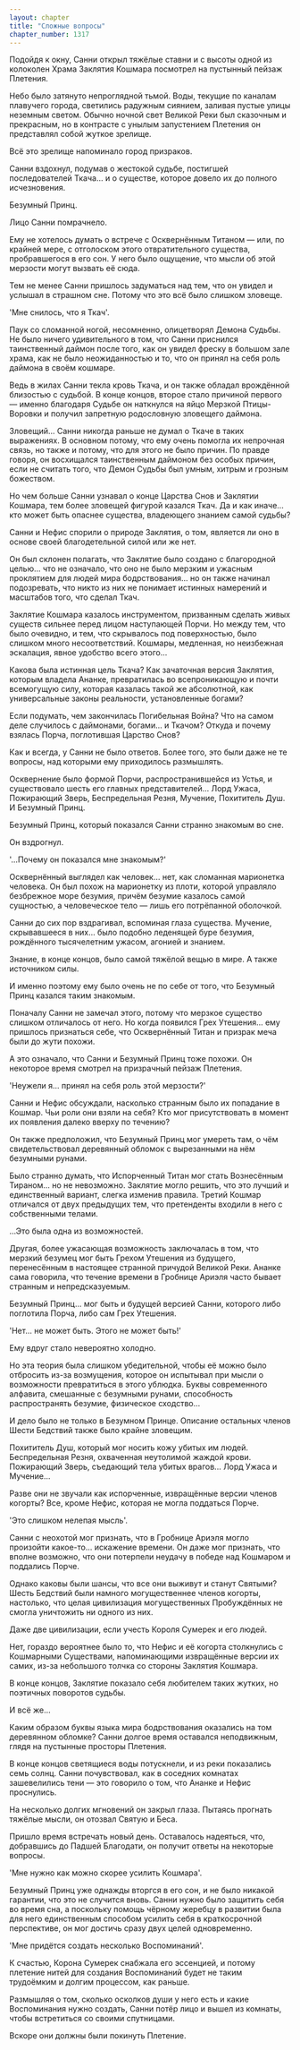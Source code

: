 ```yaml
---
layout: chapter
title: "Сложные вопросы"
chapter_number: 1317
---
```


Подойдя к окну, Санни открыл тяжёлые ставни и с высоты одной из колоколен Храма Заклятия Кошмара посмотрел на пустынный пейзаж Плетения.

Небо было затянуто непроглядной тьмой. Воды, текущие по каналам плавучего города, светились радужным сиянием, заливая пустые улицы неземным светом. Обычно ночной свет Великой Реки был сказочным и прекрасным, но в контрасте с унылым запустением Плетения он представлял собой жуткое зрелище.

Всё это зрелище напоминало город призраков.

Санни вздохнул, подумав о жестокой судьбе, постигшей последователей Ткача... и о существе, которое довело их до полного исчезновения.

Безумный Принц.

Лицо Санни помрачнело.

Ему не хотелось думать о встрече с Осквернённым Титаном — или, по крайней мере, с отголоском этого отвратительного существа, пробравшегося в его сон. У него было ощущение, что мысли об этой мерзости могут вызвать её сюда.

Тем не менее Санни пришлось задуматься над тем, что он увидел и услышал в страшном сне. Потому что это всё было слишком зловеще.

'Мне снилось, что я Ткач'.

Паук со сломанной ногой, несомненно, олицетворял Демона Судьбы. Не было ничего удивительного в том, что Санни приснился таинственный даймон после того, как он увидел фреску в большом зале храма, как не было неожиданностью и то, что он принял на себя роль даймона в своём кошмаре.

Ведь в жилах Санни текла кровь Ткача, и он также обладал врождённой близостью с судьбой. В конце концов, второе стало причиной первого — именно благодаря Судьбе он наткнулся на яйцо Мерзкой Птицы-Воровки и получил запретную родословную зловещего даймона.

Зловещий... Санни никогда раньше не думал о Ткаче в таких выражениях. В основном потому, что ему очень помогла их непрочная связь, но также и потому, что для этого не было причин. По правде говоря, он восхищался таинственным даймоном без особых причин, если не считать того, что Демон Судьбы был умным, хитрым и грозным божеством.

Но чем больше Санни узнавал о конце Царства Снов и Заклятии Кошмара, тем более зловещей фигурой казался Ткач. Да и как иначе... кто может быть опаснее существа, владеющего знанием самой судьбы?

Санни и Нефис спорили о природе Заклятия, о том, является ли оно в основе своей благодетельной силой или же нет.

Он был склонен полагать, что Заклятие было создано с благородной целью... что не означало, что оно не было мерзким и ужасным проклятием для людей мира бодрствования... но он также начинал подозревать, что никто из них не понимает истинных намерений и масштабов того, что сделал Ткач.

Заклятие Кошмара казалось инструментом, призванным сделать живых существ сильнее перед лицом наступающей Порчи. Но между тем, что было очевидно, и тем, что скрывалось под поверхностью, было слишком много несоответствий. Кошмары, медленная, но неизбежная эскалация, явное удобство всего этого...

Какова была истинная цель Ткача? Как зачаточная версия Заклятия, которым владела Ананке, превратилась во всепроникающую и почти всемогущую силу, которая казалась такой же абсолютной, как универсальные законы реальности, установленные богами?

Если подумать, чем закончилась Погибельная Война? Что на самом деле случилось с даймонами, богами... и Ткачом? Откуда и почему взялась Порча, поглотившая Царство Снов?

Как и всегда, у Санни не было ответов. Более того, это были даже не те вопросы, над которыми ему приходилось размышлять.

Осквернение было формой Порчи, распространившейся из Устья, и существовало шесть его главных представителей... Лорд Ужаса, Пожирающий Зверь, Беспредельная Резня, Мучение, Похититель Душ. И Безумный Принц.

Безумный Принц, который показался Санни странно знакомым во сне.

Он вздрогнул.

'...Почему он показался мне знакомым?'

Осквернённый выглядел как человек... нет, как сломанная марионетка человека. Он был похож на марионетку из плоти, которой управляло безбрежное море безумия, причём безумие казалось самой сущностью, а человеческое тело — лишь его потрёпанной оболочкой.

Санни до сих пор вздрагивал, вспоминая глаза существа. Мучение, скрывавшееся в них... было подобно леденящей буре безумия, рождённого тысячелетним ужасом, агонией и знанием.

Знание, в конце концов, было самой тяжёлой вещью в мире. А также источником силы.

И именно поэтому ему было очень не по себе от того, что Безумный Принц казался таким знакомым.

Поначалу Санни не замечал этого, потому что мерзкое существо слишком отличалось от него. Но когда появился Грех Утешения... ему пришлось признаться себе, что Осквернённый Титан и призрак меча были до жути похожи.

А это означало, что Санни и Безумный Принц тоже похожи. Он некоторое время смотрел на призрачный пейзаж Плетения.

'Неужели я… принял на себя роль этой мерзости?'

Санни и Нефис обсуждали, насколько странным было их попадание в Кошмар. Чьи роли они взяли на себя? Кто мог присутствовать в момент их появления далеко вверху по течению?

Он также предположил, что Безумный Принц мог умереть там, о чём свидетельствовал деревянный обломок с вырезанными на нём безумными рунами.

Было странно думать, что Испорченный Титан мог стать Вознесённым Тираном... но не невозможно. Заклятие могло решить, что это лучший и единственный вариант, слегка изменив правила. Третий Кошмар отличался от двух предыдущих тем, что претенденты входили в него с собственными телами.

...Это была одна из возможностей.

Другая, более ужасающая возможность заключалась в том, что мерзкий безумец мог быть Грехом Утешения из будущего, перенесённым в настоящее странной причудой Великой Реки. Ананке сама говорила, что течение времени в Гробнице Ариэля часто бывает странным и непредсказуемым.

Безумный Принц... мог быть и будущей версией Санни, которого либо поглотила Порча, либо сам Грех Утешения.

'Нет... не может быть. Этого не может быть!'

Ему вдруг стало невероятно холодно.

Но эта теория была слишком убедительной, чтобы её можно было отбросить из-за возмущения, которое он испытывал при мысли о возможности превратиться в этого ублюдка. Буквы современного алфавита, смешанные с безумными рунами, способность распространять безумие, физическое сходство...

И дело было не только в Безумном Принце. Описание остальных членов Шести Бедствий также было крайне зловещим.

Похититель Душ, который мог носить кожу убитых им людей. Беспредельная Резня, охваченная неутолимой жаждой крови. Пожирающий Зверь, съедающий тела убитых врагов... Лорд Ужаса и Мучение...

Разве они не звучали как испорченные, извращённые версии членов когорты? Все, кроме Нефис, которая не могла поддаться Порче.

'Это слишком нелепая мысль'.

Санни с неохотой мог признать, что в Гробнице Ариэля могло произойти какое-то... искажение времени. Он даже мог признать, что вполне возможно, что они потерпели неудачу в победе над Кошмаром и поддались Порче.

Однако каковы были шансы, что все они выживут и станут Святыми? Шесть Бедствий были намного могущественнее членов когорты, настолько, что целая цивилизация могущественных Пробуждённых не смогла уничтожить ни одного из них.

Даже две цивилизации, если учесть Короля Сумерек и его людей.

Нет, гораздо вероятнее было то, что Нефис и её когорта столкнулись с Кошмарными Существами, напоминающими извращённые версии их самих, из-за небольшого толчка со стороны Заклятия Кошмара.

В конце концов, Заклятие показало себя любителем таких жутких, но поэтичных поворотов судьбы.

И всё же...

Каким образом буквы языка мира бодрствования оказались на том деревянном обломке? Санни долгое время оставался неподвижным, глядя на пустынные просторы Плетения.

В конце концов светящиеся воды потускнели, и из реки показались семь солнц. Санни почувствовал, как в соседних комнатах зашевелились тени — это говорило о том, что Ананке и Нефис проснулись.

На несколько долгих мгновений он закрыл глаза. Пытаясь прогнать тяжёлые мысли, он отозвал Святую и Беса.

Пришло время встречать новый день. Оставалось надеяться, что, добравшись до Падшей Благодати, он получит ответы на некоторые вопросы.

'Мне нужно как можно скорее усилить Кошмара'.

Безумный Принц уже однажды вторгся в его сон, и не было никакой гарантии, что это не случится вновь. Санни нужно было защитить себя во время сна, а поскольку помощь чёрному жеребцу в развитии была для него единственным способом усилить себя в краткосрочной перспективе, он мог достичь сразу двух целей одновременно.

'Мне придётся создать несколько Воспоминаний'.

К счастью, Корона Сумерек снабжала его эссенцией, и потому плетение нитей для создания Воспоминаний будет не таким трудоёмким и долгим процессом, как раньше.

Размышляя о том, сколько осколков души у него есть и какие Воспоминания нужно создать, Санни потёр лицо и вышел из комнаты, чтобы встретиться со своими спутницами.

Вскоре они должны были покинуть Плетение.